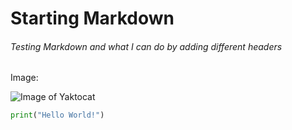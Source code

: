 # Starting Markdown 
###### Testing Markdown and what I can do by adding different headers


Image:


![Image of Yaktocat](https://octodex.github.com/images/yaktocat.png)


``` python
print("Hello World!")
```

